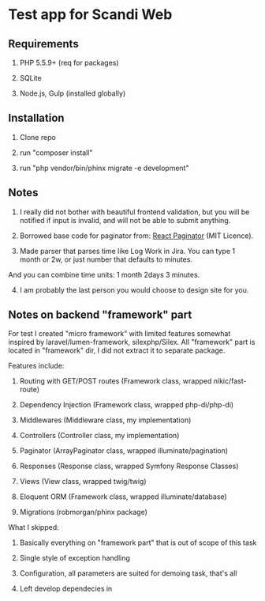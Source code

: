 # Test app for Scandi Web

## Requirements

1) PHP 5.5.9+ (req for packages)

2) SQLite

3) Node.js, Gulp (installed globally)

## Installation

1) Clone repo

1) run "composer install"

4) run "php vendor/bin/phinx  migrate -e development"

## Notes

1) I really did not bother with beautiful frontend validation, but you will be notified if input is invalid, and will not be able to submit anything.

2) Borrowed base code for paginator from: [React Paginator](https://github.com/dgoguerra/react-paginator) (MIT Licence).

3) Made parser that parses time like Log Work in Jira. You can type 1 month or 2w, or just number that defaults to minutes. 

And you can combine time units: 1 month 2days 3 minutes.

4) I am probably the last person you would choose to design site for you.


## Notes on backend "framework" part

For test I created "micro framework" with limited features somewhat inspired by laravel/lumen-framework, silexphp/Silex.
All "framework" part is located in "framework" dir, I did not extract it to separate package.

Features include:

1) Routing with GET/POST routes (Framework class, wrapped nikic/fast-route)

2) Dependency Injection (Framework class, wrapped php-di/php-di)

3) Middlewares (Middleware class, my implementation)

4) Controllers (Controller class, my implementation)

5) Paginator (ArrayPaginator class, wrapped illuminate/pagination)

6) Responses (Response class, wrapped Symfony Response Classes)

7) Views (View class, wrapped twig/twig)

8) Eloquent ORM (Framework class, wrapped illuminate/database)

9) Migrations (robmorgan/phinx package)

What I skipped:

1) Basically everything on "framework part" that is out of scope of this task

2) Single style of exception handling

3) Configuration, all parameters are suited for demoing task, that's all

4) Left develop dependecies in